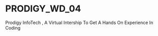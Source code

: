# PRODIGY_WD_04
Prodigy InfoTech ,
        A Virtual Intership To Get A Hands On Experience In Coding 
